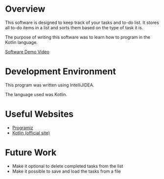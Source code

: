 # Overview

This software is designed to keep track of your tasks and to-do list. It stores all to-do items in a list and sorts them based on the type of task it is.

The purpose of writing this software was to learn how to program in the Kotlin language.

[Software Demo Video](https://youtu.be/vL9KSVI-9Lc)

# Development Environment

This program was written using IntelliJIDEA.

The language used was Kotlin.

# Useful Websites

- [Programiz](https://www.programiz.com/kotlin-programming)
- [Kotlin (official site)](https://kotlinlang.org/)

# Future Work

- Make it optional to delete completed tasks from the list
- Make it possible to save and load the tasks from a file
